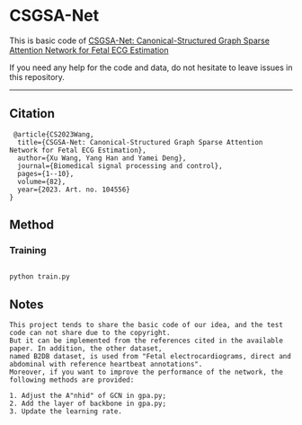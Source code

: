 # CSGSA-Net
  This is basic code of [CSGSA-Net: Canonical-Structured Graph Sparse Attention Network for Fetal ECG Estimation](https://www.sciencedirect.com/science/article/pii/S1746809422010102)
  
  If you need any help for the code and data, do not hesitate to leave issues in this repository.
****
## Citation
 
```
 @article{CS2023Wang,
  title={CSGSA-Net: Canonical-Structured Graph Sparse Attention Network for Fetal ECG Estimation},
  author={Xu Wang, Yang Han and Yamei Deng},
  journal={Biomedical signal processing and control},
  pages={1--10},
  volume={82},
  year={2023. Art. no. 104556}
}

```
## Method
### Training
```

python train.py

```

## Notes

```
This project tends to share the basic code of our idea, and the test code can not share due to the copyright. 
But it can be implemented from the references cited in the available paper. In addition, the other dataset, 
named B2DB dataset, is used from "Fetal electrocardiograms, direct and abdominal with reference heartbeat annotations". 
Moreover, if you want to improve the performance of the network, the following methods are provided:

1. Adjust the A"nhid" of GCN in gpa.py;
2. Add the layer of backbone in gpa.py;
3. Update the learning rate.

```
